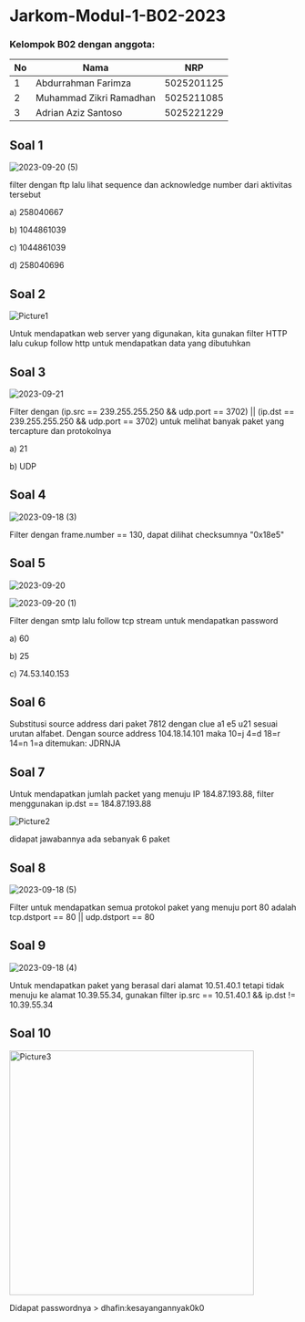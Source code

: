# Jarkom-Modul-1-B02-2023

### Kelompok B02 dengan anggota:
| **No** | **Nama** | **NRP** | 
| ------------- | ------------- | --------- |
| 1 | Abdurrahman Farimza  | 5025201125 | 
| 2 | Muhammad Zikri Ramadhan | 5025211085 |
| 3 | Adrian Aziz Santoso | 5025221229 |

## Soal 1

![2023-09-20 (5)](https://github.com/zikrirmdhn/Jarkom-Modul-1-B02-2023/assets/114476583/dd6bf674-cd44-4e7a-bac6-94f81e8eb09b)

filter dengan ftp lalu lihat sequence dan acknowledge number dari aktivitas tersebut

a) 258040667

b) 1044861039

c) 1044861039

d) 258040696


## Soal 2

![Picture1](https://github.com/zikrirmdhn/Jarkom-Modul-1-B02-2023/assets/114476583/a21289b5-06f1-413c-8036-32b3fa8e6cdf)

Untuk mendapatkan web server yang digunakan, kita gunakan filter HTTP lalu cukup follow http untuk mendapatkan data yang dibutuhkan
    

## Soal 3

![2023-09-21](https://github.com/zikrirmdhn/Jarkom-Modul-1-B02-2023/assets/114476583/54d06cc7-a810-4d22-9a49-e9b3974707a0)


Filter dengan (ip.src == 239.255.255.250 && udp.port == 3702) || (ip.dst == 239.255.255.250 && udp.port == 3702) untuk melihat banyak paket yang tercapture dan protokolnya

a) 21

b) UDP



## Soal 4

![2023-09-18 (3)](https://github.com/zikrirmdhn/Jarkom-Modul-1-B02-2023/assets/114476583/02ed3f0f-789d-440a-b917-f1c8ead25ab2)

Filter dengan frame.number == 130, dapat dilihat checksumnya "0x18e5"


## Soal 5

![2023-09-20](https://github.com/zikrirmdhn/Jarkom-Modul-1-B02-2023/assets/114476583/d825edc1-6b09-429e-b417-e4d1cdc91fc3)

![2023-09-20 (1)](https://github.com/zikrirmdhn/Jarkom-Modul-1-B02-2023/assets/114476583/962947e3-b201-4dc9-bfe4-fded23e3d7b9)

Filter dengan smtp lalu follow tcp stream untuk mendapatkan password

a) 60

b) 25

c) 74.53.140.153

## Soal 6

Substitusi source address dari paket 7812 dengan clue a1 e5 u21 sesuai urutan 
alfabet. Dengan source address 104.18.14.101 maka 10=j 4=d 18=r 14=n 1=a 
ditemukan: JDRNJA

## Soal 7

Untuk mendapatkan jumlah packet yang menuju IP 184.87.193.88, filter menggunakan ip.dst == 184.87.193.88

![Picture2](https://github.com/zikrirmdhn/Jarkom-Modul-1-B02-2023/assets/114476583/e3a7eb37-a105-4009-a51f-892a67b7ffdd)

didapat jawabannya ada sebanyak 6 paket

## Soal 8

![2023-09-18 (5)](https://github.com/zikrirmdhn/Jarkom-Modul-1-B02-2023/assets/114476583/b0c28d1e-a1d3-446f-a36b-62ee83a30b88)

Filter untuk mendapatkan semua protokol paket yang menuju port 80 adalah tcp.dstport == 80 || udp.dstport == 80


## Soal 9

![2023-09-18 (4)](https://github.com/zikrirmdhn/Jarkom-Modul-1-B02-2023/assets/114476583/b6b46124-e167-4115-8fcc-164d0e63e0a4)

Untuk mendapatkan paket yang berasal dari alamat 10.51.40.1 tetapi tidak menuju ke alamat 10.39.55.34, gunakan filter ip.src == 10.51.40.1 && ip.dst != 10.39.55.34


## Soal 10

<img width="429" alt="Picture3" src="https://github.com/zikrirmdhn/Jarkom-Modul-1-B02-2023/assets/114476583/f5df3ba9-b27c-4295-af48-db32ad68df7b">

Didapat passwordnya > dhafin:kesayangannyak0k0
